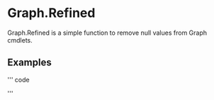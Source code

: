 # Graph.Refined

Graph.Refined is a simple function to remove null values from Graph cmdlets. 

## Examples

'''
code

'''